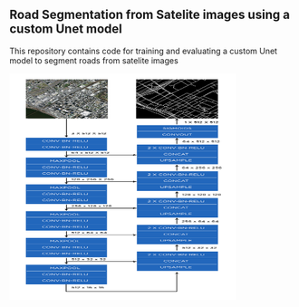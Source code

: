 ## Road Segmentation from Satelite images using a custom Unet model

This repository contains code for training and evaluating a custom Unet model to segment roads from satelite images

<img src="resources/unet.png" width="400" height="400" align="center"/>



